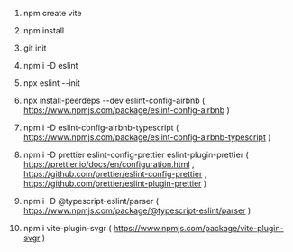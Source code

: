 1. npm create vite

2. npm install

3. git init

4. npm i -D eslint

5. npx eslint --init

6. npx install-peerdeps --dev eslint-config-airbnb
   ( https://www.npmjs.com/package/eslint-config-airbnb )

7. npm i -D eslint-config-airbnb-typescript
   ( https://www.npmjs.com/package/eslint-config-airbnb-typescript )

8. npm i -D prettier eslint-config-prettier eslint-plugin-prettier
   (  
    https://prettier.io/docs/en/configuration.html ,
    https://github.com/prettier/eslint-config-prettier ,
    https://github.com/prettier/eslint-plugin-prettier
   )

9. npm i -D @typescript-eslint/parser
   ( https://www.npmjs.com/package/@typescript-eslint/parser )

10. npm i vite-plugin-svgr
    ( https://www.npmjs.com/package/vite-plugin-svgr )
